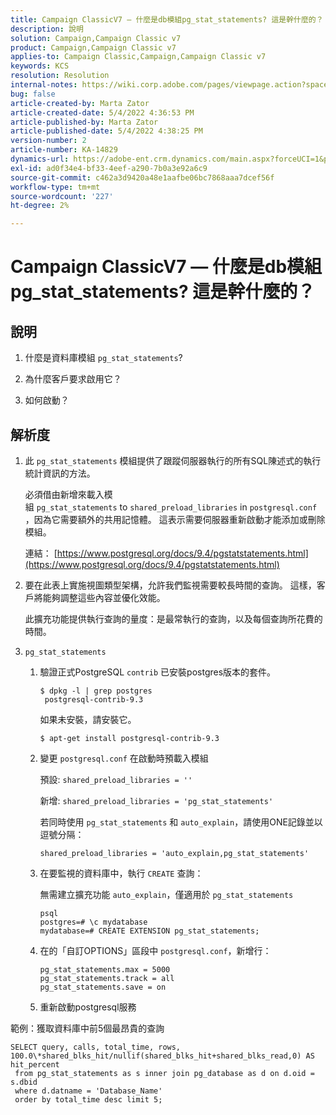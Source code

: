 ```yaml
---
title: Campaign ClassicV7 — 什麼是db模組pg_stat_statements? 這是幹什麼的？
description: 說明
solution: Campaign,Campaign Classic v7
product: Campaign,Campaign Classic v7
applies-to: Campaign Classic,Campaign,Campaign Classic v7
keywords: KCS
resolution: Resolution
internal-notes: https://wiki.corp.adobe.com/pages/viewpage.action?spaceKey=neolane&title=Database+performance+optimization+-+Identify+bottleneck+queries+with+execution+statistics#Databaseperformanceoptimization-Identifybottleneckquerieswithexecutionstatistics-pg_stat_statements
bug: false
article-created-by: Marta Zator
article-created-date: 5/4/2022 4:36:53 PM
article-published-by: Marta Zator
article-published-date: 5/4/2022 4:38:25 PM
version-number: 2
article-number: KA-14829
dynamics-url: https://adobe-ent.crm.dynamics.com/main.aspx?forceUCI=1&pagetype=entityrecord&etn=knowledgearticle&id=aa74c765-c8cb-ec11-a7b5-6045bd00d4f5
exl-id: ad0f34e4-bf33-4eef-a290-7b0a3e92a6c9
source-git-commit: c462a3d9420a48e1aafbe06bc7868aaa7dcef56f
workflow-type: tm+mt
source-wordcount: '227'
ht-degree: 2%

---
```


# Campaign ClassicV7 — 什麼是db模組pg_stat_statements? 這是幹什麼的？

## 說明

1. 什麼是資料庫模組 `pg_stat_statements`?

1. 為什麼客戶要求啟用它？

1. 如何啟動？

## 解析度

1. 此 `pg_stat_statements` 模組提供了跟蹤伺服器執行的所有SQL陳述式的執行統計資訊的方法。

   必須借由新增來載入模組 `pg_stat_statements` to `shared_preload_libraries` in `postgresql.conf`，因為它需要額外的共用記憶體。 這表示需要伺服器重新啟動才能添加或刪除模組。

   連結： [https://www.postgresql.org/docs/9.4/pgstatstatements.html](https://www.postgresql.org/docs/9.4/pgstatstatements.html)

1. 要在此表上實施視圖類型架構，允許我們監視需要較長時間的查詢。 這樣，客戶將能夠調整這些內容並優化效能。

   此擴充功能提供執行查詢的量度：是最常執行的查詢，以及每個查詢所花費的時間。

1. `pg_stat_statements`

   1. 驗證正式PostgreSQL `contrib` 已安裝postgres版本的套件。

      ```
      $ dpkg -l | grep postgres
       postgresql-contrib-9.3
      ```

      如果未安裝，請安裝它。

      ```
      $ apt-get install postgresql-contrib-9.3
      ```

   1. 變更 `postgresql.conf` 在啟動時預載入模組

      預設: `shared_preload_libraries = ''`

      新增: `shared_preload_libraries = 'pg_stat_statements'`

      若同時使用 `pg_stat_statements` 和 `auto_explain`，請使用ONE記錄並以逗號分隔：

      ```
      shared_preload_libraries = 'auto_explain,pg_stat_statements'
      ```

   1. 在要監視的資料庫中，執行 `CREATE` 查詢：

      無需建立擴充功能 `auto_explain`，僅適用於 `pg_stat_statements`

      ```
      psql
      postgres=# \c mydatabase
      mydatabase=# CREATE EXTENSION pg_stat_statements;
      ```

   1. 在的「自訂OPTIONS」區段中 `postgresql.conf`，新增行：

      ```
      pg_stat_statements.max = 5000
      pg_stat_statements.track = all
      pg_stat_statements.save = on
      ```

   1. 重新啟動postgresql服務

範例：獲取資料庫中前5個最昂貴的查詢

```
SELECT query, calls, total_time, rows, 100.0\*shared_blks_hit/nullif(shared_blks_hit+shared_blks_read,0) AS hit_percent
 from pg_stat_statements as s inner join pg_database as d on d.oid = s.dbid
 where d.datname = 'Database_Name'
 order by total_time desc limit 5;
```
